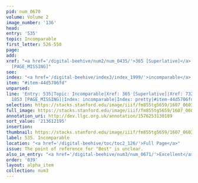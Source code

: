 ```yaml
---
pid: num_0670
volume: Volume 2
image_number: '136'
head:
entry: '535'
topic: Incomparable
first_letter: 526-550
page:
add:
xref: "<a href='/digital-beehive/num2/num_0435/'>365 [Superlative]</a>|732 [Best]|1853
  [PAGE_MISSING]"
see:
index: "<a href='/digital-beehive/index3/index_1999/'>incomparable</a>|<a href='/digital-beehive/index4/index_3145/'>pretty</a>"
item: "#item-44d5706fd"
unparsed:
line: 'Entry: 535|Topic: Incomparable|Xref: 365 [Superlative]|Xref: 732 [Best]|Xref:
  1853 [PAGE_MISSING]|Index: incomparable|Index: pretty|#item-44d5706fd'
selection: https://stacks.stanford.edu/image/iiif/fm855tg5659/1607_0603/898,2195,2800,515/full/0/default.jpg
full_image: https://stacks.stanford.edu/image/iiif/fm855tg5659/1607_0603/full/full/0/default.jpg
annotation_uri: http://dev.llgc.org.uk/annotation/1576253130189
sort_value: '213612195'
insertion:
thumbnail: https://stacks.stanford.edu/image/iiif/fm855tg5659/1607_0603/898,2195,600,180/250,/0/default.jpg
label: 535. Incomparable
location: "<a href='/digital-beehive/toc/toc2_126/'>Full Page</a>"
issue: The point of reference for "Best" is unclear.
also_in_entry: "<a href='/digital-beehive/num3/num_0671/'>Excellent</a>|<a href='/digital-beehive/num3/num_0672/'>Excellent</a>"
order: '039'
layout: alpha_item
collection: num3
---
```

